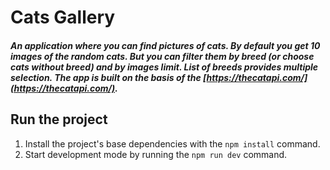 # Cats Gallery

##### An application where you can find pictures of cats. By default you get 10 images of the random cats. But you can filter them by breed (or choose cats without breed) and by images limit. List of breeds provides multiple selection. The app is built on the basis of the [https://thecatapi.com/](https://thecatapi.com/).

## Run the project

1. Install the project's base dependencies with the `npm install` command.
2. Start development mode by running the `npm run dev` command.
